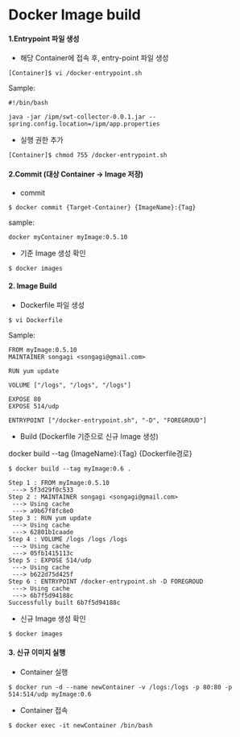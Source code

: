 # Docker Image build

#### 1.Entrypoint 파일 생성

* 해당 Container에 접속 후, entry-point 파일 생성

```
[Container]$ vi /docker-entrypoint.sh
```

  Sample:
```
#!/bin/bash

java -jar /ipm/swt-collector-0.0.1.jar --spring.config.location=/ipm/app.properties
```

  - 실행 권한 추가
```
[Container]$ chmod 755 /docker-entrypoint.sh
```

#### 2.Commit (대상 Container -> Image 저장)

  * commit
  
```
$ docker commit {Target-Container} {ImageName}:{Tag}
```

  sample:
```
docker myContainer myImage:0.5.10
```

  * 기준 Image 생성 확인
```
$ docker images
```

#### 2. Image Build

  * Dockerfile 파일 생성

```
$ vi Dockerfile
```

  Sample:
```
FROM myImage:0.5.10
MAINTAINER songagi <songagi@gmail.com>

RUN yum update

VOLUME ["/logs", "/logs", "/logs"]

EXPOSE 80
EXPOSE 514/udp

ENTRYPOINT ["/docker-entrypoint.sh", "-D", "FOREGROUD"]
```

  * Build (Dockerfile 기준으로 신규 Image 생성)

  docker build --tag {ImageName}:{Tag} {Dockerfile경로}
  
```
$ docker build --tag myImage:0.6 .
```

```
Step 1 : FROM myImage:0.5.10
 ---> 5f3d29f0c533
Step 2 : MAINTAINER songagi <songagi@gmail.com>
 ---> Using cache
 ---> a9b67f8fc8e0
Step 3 : RUN yum update
 ---> Using cache
 ---> 62801b1caade
Step 4 : VOLUME /logs /logs /logs
 ---> Using cache
 ---> 05fb1415113c
Step 5 : EXPOSE 514/udp
 ---> Using cache
 ---> b622d75d425f
Step 6 : ENTRYPOINT /docker-entrypoint.sh -D FOREGROUD
 ---> Using cache
 ---> 6b7f5d94188c
Successfully built 6b7f5d94188c
```

  * 신규 Image 생성 확인
```
$ docker images
```

#### 3. 신규 이미지 실행

  * Container 실행
```
$ docker run -d --name newContainer -v /logs:/logs -p 80:80 -p 514:514/udp myImage:0.6
```

  * Container 접속
```
$ docker exec -it newContainer /bin/bash
```
